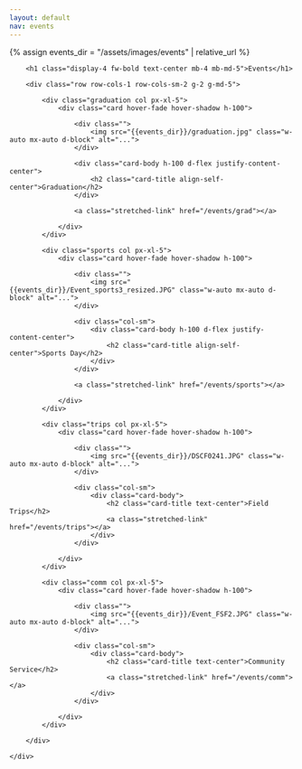 ```yaml
---
layout: default
nav: events
---
```


{% assign events_dir = "/assets/images/events" | relative_url %}

<div class="p-4">
    <div class="container-md py-3 col-xxl-10">

        <h1 class="display-4 fw-bold text-center mb-4 mb-md-5">Events</h1>

        <div class="row row-cols-1 row-cols-sm-2 g-2 g-md-5">

            <div class="graduation col px-xl-5">
                <div class="card hover-fade hover-shadow h-100">

					<div class="">
						<img src="{{events_dir}}/graduation.jpg" class="w-auto mx-auto d-block" alt="...">
                    </div>
					
					<div class="card-body h-100 d-flex justify-content-center">
						<h2 class="card-title align-self-center">Graduation</h2>
					</div>

					<a class="stretched-link" href="/events/grad"></a>

                </div>
            </div>

            <div class="sports col px-xl-5">
                <div class="card hover-fade hover-shadow h-100">

                    <div class="">
                        <img src="{{events_dir}}/Event_sports3_resized.JPG" class="w-auto mx-auto d-block" alt="...">
                    </div>

                    <div class="col-sm">
                        <div class="card-body h-100 d-flex justify-content-center">
                            <h2 class="card-title align-self-center">Sports Day</h2>
                        </div>
                    </div>

					<a class="stretched-link" href="/events/sports"></a>
					
                </div>
            </div>

            <div class="trips col px-xl-5">
                <div class="card hover-fade hover-shadow h-100">

                    <div class="">
                        <img src="{{events_dir}}/DSCF0241.JPG" class="w-auto mx-auto d-block" alt="...">
                    </div>

                    <div class="col-sm">
                        <div class="card-body">
                            <h2 class="card-title text-center">Field Trips</h2>
                            <a class="stretched-link" href="/events/trips"></a>
                        </div>
                    </div>

                </div>
            </div>

            <div class="comm col px-xl-5">
                <div class="card hover-fade hover-shadow h-100">

                    <div class="">
                        <img src="{{events_dir}}/Event_FSF2.JPG" class="w-auto mx-auto d-block" alt="...">
                    </div>

                    <div class="col-sm">
                        <div class="card-body">
                            <h2 class="card-title text-center">Community Service</h2>
                            <a class="stretched-link" href="/events/comm"></a>
                        </div>
                    </div>

                </div>
            </div>

        </div>

    </div>
</div>